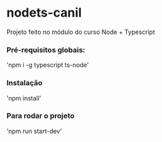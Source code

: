 # nodets-canil
Projeto feito no módulo do curso Node + Typescript

### Pré-requisitos globais:

'npm i -g typescript ts-node'

### Instalação 

'npm install'

### Para rodar o projeto 

'npm run start-dev'